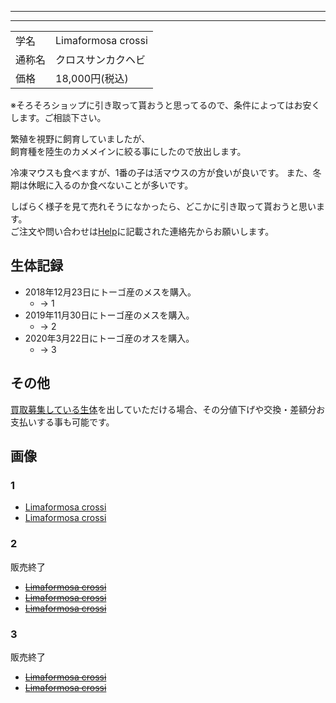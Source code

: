 
---
---

|||
|:-|:-|
| 学名 | Limaformosa crossi |
| 通称名 | クロスサンカクヘビ |
| 価格 | 18,000円(税込) |

※そろそろショップに引き取って貰おうと思ってるので、条件によってはお安くします。ご相談下さい。

繁殖を視野に飼育していましたが、  
飼育種を陸生のカメメインに絞る事にしたので放出します。  

冷凍マウスも食べますが、1番の子は活マウスの方が食いが良いです。 
また、冬期は休眠に入るのか食べないことが多いです。 

しばらく様子を見て売れそうになかったら、どこかに引き取って貰おうと思います。  
ご注文や問い合わせは[Help](https://ikimonooki.com/help/)に記載された連絡先からお願いします。

## 生体記録

* 2018年12月23日にトーゴ産のメスを購入。
    - -> 1
* 2019年11月30日にトーゴ産のメスを購入。
    - -> 2
* 2020年3月22日にトーゴ産のオスを購入。
    - -> 3

## その他

[買取募集している生体](/shopping/purchase-price-list)を出していただける場合、その分値下げや交換・差額分お支払いする事も可能です。

## 画像

### 1

* [Limaformosa crossi]({{site.baseurl}}/assets/img/shopping/creatures/limaformosa-crossi/1/1.jpeg)
* [Limaformosa crossi]({{site.baseurl}}/assets/img/shopping/creatures/limaformosa-crossi/1/2.jpeg)

### 2

販売終了

* ~~[Limaformosa crossi]({{site.baseurl}}/assets/img/shopping/creatures/limaformosa-crossi/2/1.jpeg)~~
* ~~[Limaformosa crossi]({{site.baseurl}}/assets/img/shopping/creatures/limaformosa-crossi/2/2.jpeg)~~
* ~~[Limaformosa crossi]({{site.baseurl}}/assets/img/shopping/creatures/limaformosa-crossi/2/3.jpeg)~~

### 3

販売終了

* ~~[Limaformosa crossi]({{site.baseurl}}/assets/img/shopping/creatures/limaformosa-crossi/3/1.jpeg)~~
* ~~[Limaformosa crossi]({{site.baseurl}}/assets/img/shopping/creatures/limaformosa-crossi/3/2.jpeg)~~
